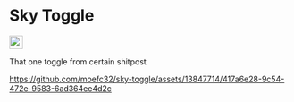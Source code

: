 # Sky Toggle
<a href="https://opensource.org/license/mit"><img src="https://img.shields.io/badge/License-MIT-green?style=flat-square" height="24" /></a>

That one toggle from certain shitpost

https://github.com/moefc32/sky-toggle/assets/13847714/417a6e28-9c54-472e-9583-6ad364ee4d2c
